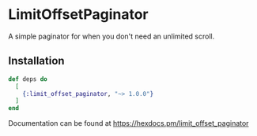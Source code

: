 # LimitOffsetPaginator

A simple paginator for when you don't need an unlimited scroll.

## Installation

```elixir
def deps do
  [
    {:limit_offset_paginator, "~> 1.0.0"}
  ]
end
```

Documentation can be found at https://hexdocs.pm/limit_offset_paginator
